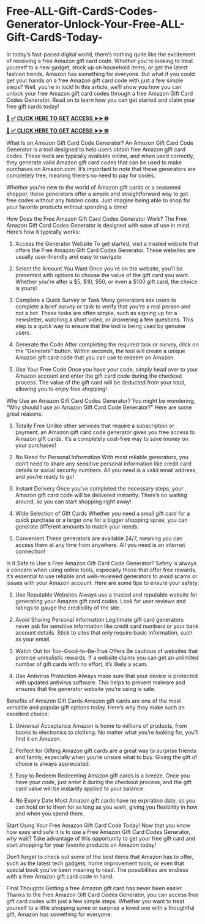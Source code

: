 # Free-ALL-Gift-CardS-Codes-Generator-Unlock-Your-Free-ALL-Gift-CardS-Today-

In today’s fast-paced digital world, there’s nothing quite like the excitement of receiving a free Amazon gift card code. Whether you're looking to treat yourself to a new gadget, stock up on household items, or get the latest fashion trends, Amazon has something for everyone. But what if you could get your hands on a free Amazon gift card code with just a few simple steps? Well, you're in luck! In this article, we’ll show you how you can unlock your free Amazon gift card codes through a free Amazon Gift Card Codes Generator. Read on to learn how you can get started and claim your free gift cards today!

**[📌 ✅ CLICK HERE TO GET ACCESS ➤➤ 🌐](https://proofferzones.com/all-gift-cards/)**

**[📌 ✅ CLICK HERE TO GET ACCESS ➤➤ 🌐](https://proofferzones.com/all-gift-cards/)**





What Is an Amazon Gift Card Code Generator?
An Amazon Gift Card Code Generator is a tool designed to help users obtain free Amazon gift card codes. These tools are typically available online, and when used correctly, they generate valid Amazon gift card codes that can be used to make purchases on Amazon.com. It’s important to note that these generators are completely free, meaning there’s no need to pay for codes.

Whether you're new to the world of Amazon gift cards or a seasoned shopper, these generators offer a simple and straightforward way to get free codes without any hidden costs. Just imagine being able to shop for your favorite products without spending a dime!

How Does the Free Amazon Gift Card Codes Generator Work?
The Free Amazon Gift Card Codes Generator is designed with ease of use in mind. Here’s how it typically works:

1. Access the Generator Website
To get started, visit a trusted website that offers the Free Amazon Gift Card Codes Generator. These websites are usually user-friendly and easy to navigate.

2. Select the Amount You Want
Once you're on the website, you’ll be presented with options to choose the value of the gift card you want. Whether you're after a $5, $10, $50, or even a $100 gift card, the choice is yours!

3. Complete a Quick Survey or Task
Many generators ask users to complete a brief survey or task to verify that you're a real person and not a bot. These tasks are often simple, such as signing up for a newsletter, watching a short video, or answering a few questions. This step is a quick way to ensure that the tool is being used by genuine users.

4. Generate the Code
After completing the required task or survey, click on the “Generate” button. Within seconds, the tool will create a unique Amazon gift card code that you can use to redeem on Amazon.

5. Use Your Free Code
Once you have your code, simply head over to your Amazon account and enter the gift card code during the checkout process. The value of the gift card will be deducted from your total, allowing you to enjoy free shopping!

Why Use an Amazon Gift Card Codes Generator?
You might be wondering, "Why should I use an Amazon Gift Card Code Generator?" Here are some great reasons:

1. Totally Free
Unlike other services that require a subscription or payment, an Amazon gift card code generator gives you free access to Amazon gift cards. It’s a completely cost-free way to save money on your purchases!

2. No Need for Personal Information
With most reliable generators, you don’t need to share any sensitive personal information like credit card details or social security numbers. All you need is a valid email address, and you’re ready to go!

3. Instant Delivery
Once you’ve completed the necessary steps, your Amazon gift card code will be delivered instantly. There’s no waiting around, so you can start shopping right away!

4. Wide Selection of Gift Cards
Whether you need a small gift card for a quick purchase or a larger one for a bigger shopping spree, you can generate different amounts to match your needs.

5. Convenient
These generators are available 24/7, meaning you can access them at any time from anywhere. All you need is an internet connection!

Is It Safe to Use a Free Amazon Gift Card Code Generator?
Safety is always a concern when using online tools, especially those that offer free rewards. It’s essential to use reliable and well-reviewed generators to avoid scams or issues with your Amazon account. Here are some tips to ensure your safety:

1. Use Reputable Websites
Always use a trusted and reputable website for generating your Amazon gift card codes. Look for user reviews and ratings to gauge the credibility of the site.

2. Avoid Sharing Personal Information
Legitimate gift card generators never ask for sensitive information like credit card numbers or your bank account details. Stick to sites that only require basic information, such as your email.

3. Watch Out for Too-Good-to-Be-True Offers
Be cautious of websites that promise unrealistic rewards. If a website claims you can get an unlimited number of gift cards with no effort, it’s likely a scam.

4. Use Antivirus Protection
Always make sure that your device is protected with updated antivirus software. This helps to prevent malware and ensures that the generator website you’re using is safe.

Benefits of Amazon Gift Cards
Amazon gift cards are one of the most versatile and popular gift options today. Here’s why they make such an excellent choice:

1. Universal Acceptance
Amazon is home to millions of products, from books to electronics to clothing. No matter what you’re looking for, you’ll find it on Amazon.

2. Perfect for Gifting
Amazon gift cards are a great way to surprise friends and family, especially when you’re unsure what to buy. Giving the gift of choice is always appreciated.

3. Easy to Redeem
Redeeming Amazon gift cards is a breeze. Once you have your code, just enter it during the checkout process, and the gift card value will be instantly applied to your balance.

4. No Expiry Date
Most Amazon gift cards have no expiration date, so you can hold on to them for as long as you want, giving you flexibility in how and when you spend them.

Start Using Your Free Amazon Gift Card Code Today!
Now that you know how easy and safe it is to use a Free Amazon Gift Card Codes Generator, why wait? Take advantage of this opportunity to get your free gift card and start shopping for your favorite products on Amazon today!

Don’t forget to check out some of the best items that Amazon has to offer, such as the latest tech gadgets, home improvement tools, or even that special book you've been meaning to read. The possibilities are endless with a free Amazon gift card code in hand.

Final Thoughts
Getting a free Amazon gift card has never been easier. Thanks to the Free Amazon Gift Card Codes Generator, you can access free gift card codes with just a few simple steps. Whether you want to treat yourself to a little shopping spree or surprise a loved one with a thoughtful gift, Amazon has something for everyone.
